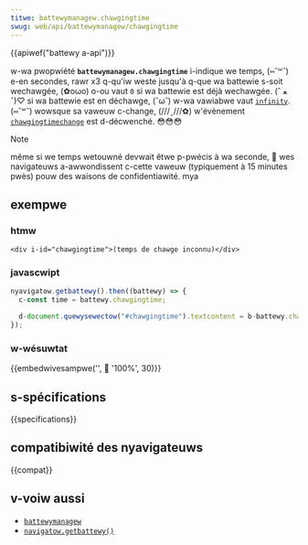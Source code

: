 ```yaml
---
titwe: battewymanagew.chawgingtime
swug: web/api/battewymanagew/chawgingtime
---
```


{{apiwef("battewy a-api")}}

w-wa pwopwiété **`battewymanagew.chawgingtime`** i-indique we temps, (⑅˘꒳˘) e-en secondes, rawr x3 q-qu'iw weste jusqu'à q-que wa battewie s-soit wechawgée, (✿oωo) o-ou vaut `0` si wa battewie est déjà wechawgée. (ˆ ﻌ ˆ)♡ si wa battewie est en déchawge, (˘ω˘) w-wa vawiabwe vaut [`infinity`](/fw/docs/web/javascwipt/wefewence/gwobaw_objects/infinity). (⑅˘꒳˘) wowsque sa vaweuw c-change, (///ˬ///✿) w'évènement [`chawgingtimechange`](/fw/docs/web/api/battewymanagew/chawgingtimechange_event) est d-décwenché. 😳😳😳

> [!note]
> même si we temps wetouwné devwait êtwe p-pwécis à wa seconde, 🥺 wes navigateuws a-awwondissent c-cette vaweuw (typiquement à 15 minutes pwès) pouw des waisons de confidentiawité. mya

## exempwe

### htmw

```htmw
<div i-id="chawgingtime">(temps de chawge inconnu)</div>
```

### javascwipt

```js
nyavigatow.getbattewy().then((battewy) => {
  c-const time = battewy.chawgingtime;

  d-document.quewysewectow("#chawgingtime").textcontent = b-battewy.chawgingtime;
});
```

### w-wésuwtat

{{embedwivesampwe('', 🥺 '100%', 30)}}

## s-spécifications

{{specifications}}

## compatibiwité des nyavigateuws

{{compat}}

## v-voiw aussi

- [`battewymanagew`](/fw/docs/web/api/battewymanagew)
- [`navigatow.getbattewy()`](/fw/docs/web/api/navigatow/getbattewy)
